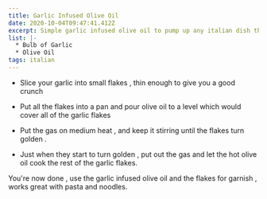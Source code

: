 ```yaml
---
title: Garlic Infused Olive Oil
date: 2020-10-04T09:47:41.412Z
excerpt: Simple garlic infused olive oil to pump up any italian dish the indian way.
list: |-
  * Bulb of Garlic 
  * Olive Oil
tags: italian
---
```

* Slice your garlic into small flakes , thin enough to give you a good crunch
* Put all the flakes into a pan and pour olive oil to a level which would cover all of the garlic flakes
* Put the gas on medium heat , and keep it stirring until the flakes turn golden .

* Just when they start to turn golden , put out the gas and let the hot olive oil cook the rest of the garlic flakes.  

You're now done , use the garlic infused olive oil and the flakes for garnish , works great with pasta and noodles.
